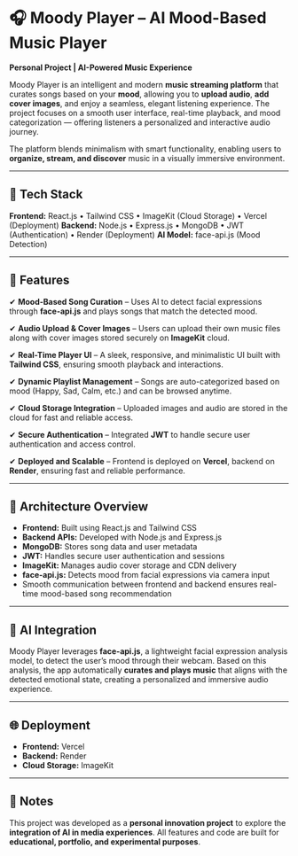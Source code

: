 
# 🎧 **Moody Player – AI Mood-Based Music Player**

**Personal Project | AI-Powered Music Experience**

Moody Player is an intelligent and modern **music streaming platform** that curates songs based on your **mood**, allowing you to **upload audio**, **add cover images**, and enjoy a seamless, elegant listening experience.
The project focuses on a smooth user interface, real-time playback, and mood categorization — offering listeners a personalized and interactive audio journey.

The platform blends minimalism with smart functionality, enabling users to **organize, stream, and discover** music in a visually immersive environment.

---

## 🔧 **Tech Stack**

**Frontend:** React.js • Tailwind CSS • ImageKit (Cloud Storage) • Vercel (Deployment)
**Backend:** Node.js • Express.js • MongoDB • JWT (Authentication) • Render (Deployment)
**AI Model:** face-api.js (Mood Detection)

---

## 📸 **Features**

✔ **Mood-Based Song Curation** – Uses AI to detect facial expressions through **face-api.js** and plays songs that match the detected mood.

✔ **Audio Upload & Cover Images** – Users can upload their own music files along with cover images stored securely on **ImageKit** cloud.

✔ **Real-Time Player UI** – A sleek, responsive, and minimalistic UI built with **Tailwind CSS**, ensuring smooth playback and interactions.

✔ **Dynamic Playlist Management** – Songs are auto-categorized based on mood (Happy, Sad, Calm, etc.) and can be browsed anytime.

✔ **Cloud Storage Integration** – Uploaded images and audio are stored in the cloud for fast and reliable access.

✔ **Secure Authentication** – Integrated **JWT** to handle secure user authentication and access control.

✔ **Deployed and Scalable** – Frontend is deployed on **Vercel**, backend on **Render**, ensuring fast and reliable performance.

---

## 🚀 **Architecture Overview**

* **Frontend:** Built using React.js and Tailwind CSS
* **Backend APIs:** Developed with Node.js and Express.js
* **MongoDB:** Stores song data and user metadata
* **JWT:** Handles secure user authentication and sessions
* **ImageKit:** Manages audio cover storage and CDN delivery
* **face-api.js:** Detects mood from facial expressions via camera input
* Smooth communication between frontend and backend ensures real-time mood-based song recommendation

---

## 🧠 **AI Integration**

Moody Player leverages **face-api.js**, a lightweight facial expression analysis model, to detect the user’s mood through their webcam.
Based on this analysis, the app automatically **curates and plays music** that aligns with the detected emotional state, creating a personalized and immersive audio experience.

---

## 🌐 **Deployment**

* **Frontend:** Vercel
* **Backend:** Render
* **Cloud Storage:** ImageKit

---

## 📌 **Notes**

This project was developed as a **personal innovation project** to explore the **integration of AI in media experiences**.
All features and code are built for **educational, portfolio, and experimental purposes**.

